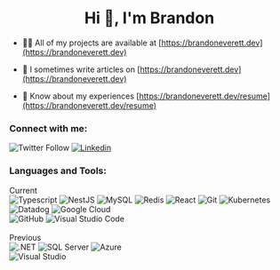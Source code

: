<h1 align="center">Hi 👋, I'm Brandon</h1>


- 👨‍💻 All of my projects are available at [https://brandoneverett.dev](https://brandoneverett.dev)

- 📝 I sometimes write articles on [https://brandoneverett.dev](https://brandoneverett.dev)


- 📄 Know about my experiences [https://brandoneverett.dev/resume](https://brandoneverett.dev/resume)

<h3 align="left">Connect with me:</h3>
<p align="left">
<img alt="Twitter Follow" src="https://img.shields.io/twitter/follow/bme2010?label=Twitter&style=social">
<a href="https://www.linkedin.com/in/brandon-everett-30746b59/"><img src="https://img.shields.io/badge/-Linkedin-F3F7FA?logo=linkedin&logoColor=0A66C2&style=for-the-badge&logoWidth=30" alt="Linkedin"></a>
</p>

<h3 align="left">Languages and Tools:</h3>
<p align="left">
<div>
Current
<br/>
  <img src="https://img.shields.io/badge/-Typescript-05128B?logo=typescript&logoColor=3178C6&style=for-the-badge&logoWidth=30" alt="Typescript">
  <img src="https://img.shields.io/badge/-NestJs-05128B?logo=nestjs&logoColor=E0234E&style=for-the-badge&logoWidth=30" alt="NestJS">
  <img src="https://img.shields.io/badge/-MySQL-05128B?logo=mysql&logoColor=4479A1&style=for-the-badge&logoWidth=30" alt="MySQL">
  <img src="https://img.shields.io/badge/-Redis-05128B?logo=redis&logoColor=DC382D&style=for-the-badge&logoWidth=30" alt="Redis">
  <img src="https://img.shields.io/badge/-React-05128B?logo=react&logoColor=61DAFB&style=for-the-badge&logoWidth=30" alt="React">
  <img src="https://img.shields.io/badge/-Git-05128B?logo=git&logoColor=F05032&style=for-the-badge&logoWidth=30" alt="Git">
  <img src="https://img.shields.io/badge/-Kubernetes-05128B?logo=kubernetes&logoColor=326CE5&style=for-the-badge&logoWidth=30" alt="Kubernetes">
  <img src="https://img.shields.io/badge/-Datadog-05128B?logo=datadog&logoColor=632CA6&style=for-the-badge&logoWidth=30" alt="Datadog">
  <img src="https://img.shields.io/badge/-Google Cloud-05128B?logo=googlecloud&logoColor=4285F4&style=for-the-badge&logoWidth=30" alt="Google Cloud">
  <br>
  <img src="https://img.shields.io/badge/-GitHub-FB750B?logo=github&logoColor=181717&style=for-the-badge&logoWidth=30" alt="GitHub">
  <img src="https://img.shields.io/badge/-Visual Studio Code-FB750B?logo=visualstudiocode&logoColor=007ACC&style=for-the-badge&logoWidth=30" alt="Visual Studio Code">
</div> 
<br/>

<div>
Previous
<br/>
  <img src="https://img.shields.io/badge/-.NET-05128B?logo=.net&logoColor=512BD4&style=for-the-badge&logoWidth=30" alt=".NET">
  <img src="https://img.shields.io/badge/-SQL Server-05128B?logo=microsoftsqlserver&logoColor=CC2927&style=for-the-badge&logoWidth=30" alt="SQL Server">
  <img src="https://img.shields.io/badge/-Azure-05128B?logo=microsoftazure&logoColor=0078D4&style=for-the-badge&logoWidth=30" alt="Azure">
  <br>
  <img src="https://img.shields.io/badge/-Visual Studio-FB750B?logo=visualstudio&logoColor=5C2D91&style=for-the-badge&logoWidth=30" alt="Visual Studio">
</div> 
</p>
